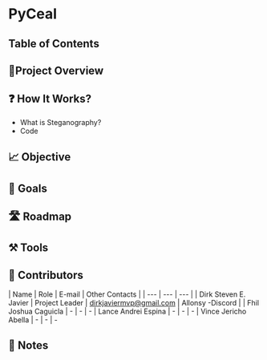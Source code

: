 # PyCeal


## Table of Contents


## 🎯Project Overview

## ❓ How It Works? 
- What is Steganography?  
- Code

## 📈 Objective



## 🥅 Goals


## 🛣️ Roadmap

## ⚒️ Tools


## 👷‍ Contributors

| Name | Role | E-mail | Other Contacts |
| --- | --- | --- |
| Dirk Steven E. Javier | Project Leader | dirkjaviermvp@gmail.com | Allonsy -Discord |
| Fhil Joshua Caguicla | - | - | -
| Lance Andrei Espina | - | - | -
| Vince Jericho Abella | - | - | -

## 📝 Notes
